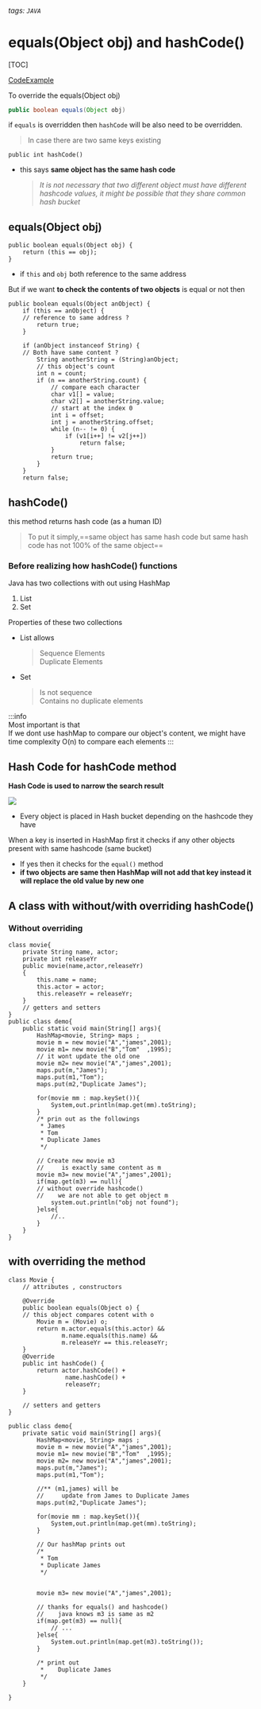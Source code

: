 ###### tags: `JAVA`
# equals(Object obj) and hashCode()
[TOC]

[CodeExample](https://www.jitendrazaa.com/blog/java/what-is-the-need-to-override-hashcode-and-equals-method/)

To override the equals(Object obj)
```java
public boolean equals(Object obj)
```

if `equals` is overridden then `hashCode` will be also need to be overridden.    
> In case there are two same keys existing
```java=
public int hashCode()
```

- this says **same object has the same hash code**
     > *It is not necessary that two different object must have different hashcode values, it might be possible that they share common hash bucket*

## equals(Object obj)
```java=
public boolean equals(Object obj) {  
    return (this == obj);  
}
```
- if `this` and `obj` both reference to the same address 


But if we want **to check the contents of two objects** is equal or not then
```java=
public boolean equals(Object anObject) {  
    if (this == anObject) { 
    // reference to same address ?  
        return true;  
    }  
    
    if (anObject instanceof String) { 
    // Both have same content ?  
        String anotherString = (String)anObject; 
        // this object's count
        int n = count;  
        if (n == anotherString.count) {  
            // compare each character 
            char v1[] = value;  
            char v2[] = anotherString.value;
            // start at the index 0
            int i = offset;  
            int j = anotherString.offset;  
            while (n-- != 0) {  
                if (v1[i++] != v2[j++])  
                    return false;  
            }  
            return true;  
        }  
    }  
    return false;  
```


## hashCode()

this method returns hash code (as a human ID)
> To put it simply,==same object has same hash code but same hash code has not 100% of the same object==



### Before realizing how hashCode() functions

Java has two collections with out using HashMap
1. List
2. Set

Properties of these two collections

- List allows
    >Sequence Elements  
    >Duplicate Elements  
- Set
    > Is not sequence    
    > Contains no duplicate elements

:::info  
Most important is that  
If we dont use hashMap to compare our object's content, we might have time complexity O(n) to compare each elements
::: 

## Hash Code for hashCode method 

**Hash Code is used to narrow the search result**

![](https://i.imgur.com/MDJt9WL.png)
- Every object is placed in Hash bucket depending on the hashcode they have

When a key is inserted in HashMap
first it checks if any other objects present with same hashcode (same bucket)  
- If yes then it checks for the `equal()` method  
- **if two objects are same then HashMap will not add that key instead it will replace the old value by new one**


## A class with without/with overriding hashCode()


### Without overriding
```java=
class movie{
    private String name, actor;
    private int releaseYr
    public movie(name,actor,releaseYr)
    {
        this.name = name;
        this.actor = actor;
        this.releaseYr = releaseYr;
    }
    // getters and setters
}
public class demo{
    public static void main(String[] args){
        HashMap<movie, String> maps ;
        movie m = new movie("A","james",2001);
        movie m1= new movie("B","Tom"  ,1995);
        // it wont update the old one
        movie m2= new movie("A","james",2001);
        maps.put(m,"James");
        maps.put(m1,"Tom");
        maps.put(m2,"Duplicate James");
        
        for(movie mm : map.keySet()){
            System,out.println(map.get(mm).toString);
        }
        /* prin out as the followings
         * James
         * Tom
         * Duplicate James
         */
        
        // Create new movie m3 
        //     is exactly same content as m
        movie m3= new movie("A","james",2001);
        if(map.get(m3) == null){
        // without override hashcode()
        //    we are not able to get object m
            system.out.println("obj not found");
        }else{
            //..
        }
    }
}
```

## with overriding the method

```java=
class Movie {
    // attributes , constructors

    @Override
    public boolean equals(Object o) {
    // this object compares cotent with o
        Movie m = (Movie) o;
        return m.actor.equals(this.actor) &&
               m.name.equals(this.name) && 
               m.releaseYr == this.releaseYr;
    }
    @Override
    public int hashCode() {
        return actor.hashCode() + 
                name.hashCode() + 
                releaseYr;
    }

    // setters and getters 
}

public class demo{   
    private satic void main(String[] args){
        HashMap<movie, String> maps ;
        movie m = new movie("A","james",2001);
        movie m1= new movie("B","Tom"  ,1995);
        movie m2= new movie("A","james",2001);
        maps.put(m,"James");
        maps.put(m1,"Tom");
        
        //** (m1,james) will be 
        //     update from James to Duplicate James
        maps.put(m2,"Duplicate James");
        
        for(movie mm : map.keySet()){
            System,out.println(map.get(mm).toString);
        } 
        
        // Our hashMap prints out
        /*
         * Tom
         * Duplicate James
         */
        
        
        movie m3= new movie("A","james",2001);
        
        // thanks for equals() and hashcode()
        //    java knows m3 is same as m2
        if(map.get(m3) == null){
            // ...
        }else{
            System.out.println(map.get(m3).toString());
        }
        
        /* print out 
         *    Duplicate James
         */ 
    }

}
```

